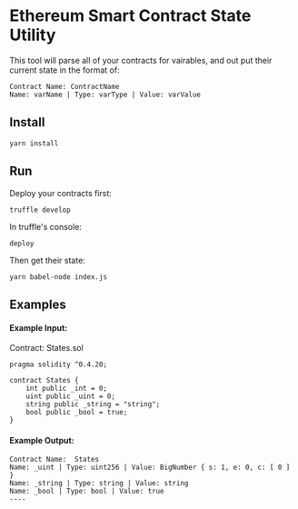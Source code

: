 # Ethereum Smart Contract State Utility

This tool will parse all of your contracts for vairables, and out put their current state in the format of:

```
Contract Name: ContractName
Name: varName | Type: varType | Value: varValue
```

## Install

`yarn install`

## Run

Deploy your contracts first:

`truffle develop`

In truffle's console:

`deploy`

Then get their state:

`yarn babel-node index.js`

## Examples

#### Example Input:

Contract: States.sol

```solidity
pragma solidity ^0.4.20;

contract States {
    int public _int = 0;
    uint public _uint = 0;
    string public _string = "string";
    bool public _bool = true;
}
```

#### Example Output:

```
Contract Name:  States
Name: _uint | Type: uint256 | Value: BigNumber { s: 1, e: 0, c: [ 0 ] }
Name: _string | Type: string | Value: string
Name: _bool | Type: bool | Value: true
----
```
